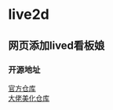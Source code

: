 # live2d
## 网页添加lived看板娘
### 开源地址
[官方仓库](https://github.com/stevenjoezhang/live2d-widget)<br>
[大佬美化仓库](https://github.com/TaylorLottner/xiaobudian)
